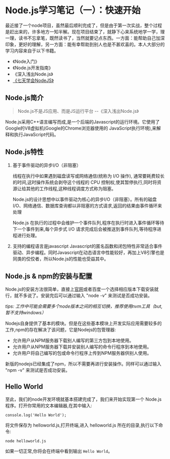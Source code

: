 # Node.js学习笔记（一）：快速开始
最近接了一个node项目，虽然最后顺利完成了，但是由于第一次实战，整个过程是赶出来的，许多地方一知半解。现在项目结束了，就静下心来系统地学一学，理一理，读书不忘拿笔，既然读书了，当然就要记点东西。一方面：能帮助自己加深印象，更好的理解，另一方面：能有幸帮助到别人也是不甚欢喜的。本人大部分的学习内容来自于以下书籍。

- 《Node入门》
- 《Node.js开发指南》
- 《深入浅出Node.js》
- [《七天学会NodeJS》](http://nqdeng.github.io/7-days-nodejs/)

## Node.js简介

> Node.js不是JS应用、而是JS运行平台 --《深入浅出Node.js》

Node.js采用C++语言编写而成,是一个后端的Javascript的运行环境。它使用了Google的V8虚拟机(Google的Chrome浏览器使用的 JavaScript执行环境),来解释和执行JavaScript代码。

## Node.js特性

1. 基于事件驱动的异步I/O（非阻塞）

	线程在执行中如果遇到磁盘读写或网络通信(统称为 I/O 操作), 通常要耗费较长的时间,这时操作系统会剥夺这个线程的 CPU 控制权,使其暂停执行,同时将资源让给其他的工作线程,这种线程调度方式称为阻塞。
	
	Node.js的设计思想中以事件驱动为核心的异步I/O（非阻塞）。所有的磁盘 I/O、网络通信、数据库查询都以非阻塞的方式请求,返回的结果由事件循环来处理
	
	Node.js 在执行的过程中会维护一个事件队列,程序在执行时进入事件循环等待下一个事件到来,每个异步式 I/O 请求完成后会被推送到事件队列,等待程序进程进行处理。

2. 支持的编程语言是javascript
	Javascript的匿名函数和闭包特性非常适合事件驱动、异步编程。同时Javascript在动态语言中性能较好，再加上V8引擎也是同类的佼佼者，所以Node.js的性能也受益其中。
	


## Node.js & npm的安装与配置

Node.js的安装方法很简单，直接上[官网](https://nodejs.org/en/download/)或者百度一个选择相应版本下载安装就行，就不多说了。安装完后可以通过输入 "node -v" 来测试是否成功安装。

*tips: 工作中可能会需要多个node版本之间的相互切换，推荐使用nvm工具（but,暂不支持windows）*

Nodejs自身提供了基本的模块。但是在这些基本模块上开发实际应用需要较多的工作,npm的存在解决了该问题，它是Nodejs的包管理器:

+ 允许用户从NPM服务器下载别人编写的第三方包到本地使用。
+ 允许用户从NPM服务器下载并安装别人编写的命令行程序到本地使用。
+ 允许用户将自己编写的包或命令行程序上传到NPM服务器供别人使用。

新版的nodejs已经集成了npm，所以不需要再进行安装操作。同样可以通过输入 "npm -v" 来测试是否成功安装。

## Hello World
至此，我们的node开发环境就基本搭建完成了，我们来开始实现第一个 Node.js 程序。打开你常用的文本编辑器,在其中输入: 

```console.log('Hello World');```
将文件保存为 helloworld.js,打开终端,进入 helloworld.js 所在的目录,执行以下命令: 

```node helloworld.js```

如果一切正常,你将会在终端中看到输出 `Hello World`。
